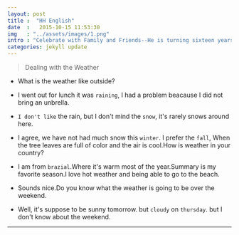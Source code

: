 ```yaml
---
layout: post
title :  "HH English"
date  :   2015-10-15 11:53:30
img   : "../assets/images/1.png"
intro : "Celebrate with Family and Friends--He is turning sixteen years old so it is a big deal for him because he can now get his driver's license. We are having a family dinner with his favorite foods and then a big birthday cake. He is also..."
categories: jekyll update
---
```


>Dealing with the Weather

* What is the weather like outside?

* I went out for lunch it was `raining`, I had a problem beacause I did not bring an unbrella.

* `I don't like` the rain, but I don't mind the `snow`, it's rarely snows around here.

* I agree, we have not had much snow this `winter`. I prefer the `fall`, When the tree leaves are full of color and the air is cool.How is weather in your country?

* I am from `brazial`.Where it's warm most of the year.Summary is my favorite season.I love hot weather and being able to go to the beach.

* Sounds nice.Do you know what the weather is going to be over the weekend.

* Well, it's suppose to be sunny tomorrow. but `cloudy` on `thursday`. but I don't know about the weekend.

---




